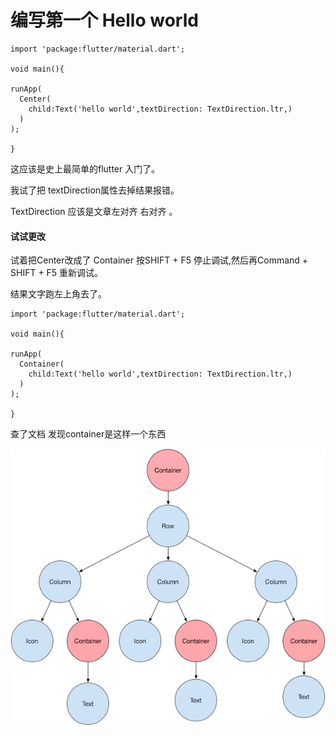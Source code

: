 # 编写第一个 Hello world

```
import 'package:flutter/material.dart';

void main(){

runApp(
  Center( 
    child:Text('hello world',textDirection: TextDirection.ltr,)
  )
);

}
```

这应该是史上最简单的flutter 入门了。

我试了把 textDirection属性去掉结果报错。

TextDirection 应该是文章左对齐 右对齐 。

#### 试试更改

试着把Center改成了 Container 按SHIFT + F5 停止调试,然后再Command + SHIFT + F5 重新调试。

结果文字跑左上角去了。

```
import 'package:flutter/material.dart';

void main(){

runApp(
  Container( 
    child:Text('hello world',textDirection: TextDirection.ltr,)
  )
);

}
```

查了文档 发现container是这样一个东西

![](/assets/container.png)

